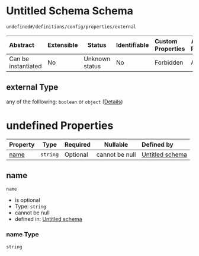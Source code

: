 # Untitled Schema Schema

```txt
undefined#/definitions/config/properties/external
```




| Abstract            | Extensible | Status         | Identifiable | Custom Properties | Additional Properties | Access Restrictions | Defined In                                                                  |
| :------------------ | ---------- | -------------- | ------------ | :---------------- | --------------------- | ------------------- | --------------------------------------------------------------------------- |
| Can be instantiated | No         | Unknown status | No           | Forbidden         | Allowed               | none                | [config_schema_v3.9.json\*](config_schema_v3.9.json "open original schema") |

## external Type

any of the folllowing: `boolean` or `object` ([Details](config_schema_v3-definitions-config-properties-external.md))

# undefined Properties

| Property      | Type     | Required | Nullable       | Defined by                                                                                                                                                        |
| :------------ | -------- | -------- | -------------- | :---------------------------------------------------------------------------------------------------------------------------------------------------------------- |
| [name](#name) | `string` | Optional | cannot be null | [Untitled schema](config_schema_v3-definitions-config-properties-external-properties-name.md "undefined#/definitions/config/properties/external/properties/name") |

## name




`name`

-   is optional
-   Type: `string`
-   cannot be null
-   defined in: [Untitled schema](config_schema_v3-definitions-config-properties-external-properties-name.md "undefined#/definitions/config/properties/external/properties/name")

### name Type

`string`
